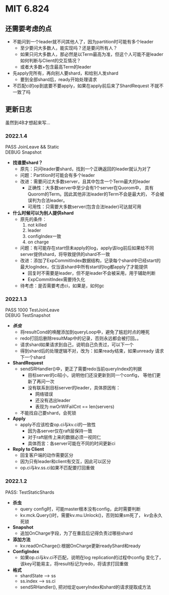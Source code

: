 # MIT 6.824

## 还需要考虑的点
- 不能问到一个leader就不问其他人了，因为partition时可能有多个leader
  - 至少要问大多数人，能实现吗？还是要问所有人？
  - 如果只问大多数人，那必然是以Term最高为准，但这个人可能不是leader
    如何判断与Client的交互情况？
  - 或者大多数+包含最高Term的leader
- 先apply完所有，再向别人要shard，和给别人发shard
  - 要到全部shard后，ready开始处理请求
- 不匹配ci的op到底要不要apply，如果在apply前后来了ShardRequest
  不就不一致了吗


## 更新日志
虽然到4B才想起来写...

### 2022.1.4
PASS  JoinLeave && Static  
DEBUG Snapshot
- **找谁要shard？**
  - 原先：只问leader要shard，找到一个正确返回的leader就认为对了
  - 问题：Partition时可能会有多个leader
  - 改进：需要问过大多数server，且其中包含一个Term最大的leader
    - 正确性：大多数server中至少会有1个server在Quorom中，
      具有Quorom的Term。因此其他非法leader的Term不会是最大的，
      不会被误判为合法leader。
    - 可用性：只需要大多数server(包含合法leader)可达就可用
- **什么时候可以为别人提供shard**
  - 原先的条件：
    1. not killed
    2. leader
    3. configIndex一致
    4. on charge
  - 问题：有可能存在start但未apply的log，apply该log前后如果给不同
    server提供shard，将导致提供的shard不一致
  - 改进：添加了ExpCommitIndex数据结构，记录每个shard中已经start的
    最大logIndex，仅当该shard中所有start的log都apply了才能提供
    - 回复时不需要是leader，但不是leader不会被采用，用于辅助判断
    - ExpCommitIndex需要持久化
  - 待考虑：是否需要考虑ci，如果是，如何gc

### 2022.1.3
PASS 1000 TestJoinLeave  
DEBUG TestSnapshot
- ***杀虫***
  - 将resultCond的唤醒添加到queryLoop中，避免了尴尬时点的睡死
  - redo打回后删除resultMap中的记录，否则永远都会被打回。。
  - 请求shard如果请求到自己，说明自己负责过，可以下一个
  - 得到shard后的处理逻辑不对，改为：如果ready结束，如果unready
    请求下一个shard
- **ShardRequest**
  - sendSRHandler()中，更正了需要redo当前queryIndex的判据
    - 目标server的ci较小，说明他们还没更新到同一个config，
      等他们更新了再问一次
    - 没有联系到目标server的leader，具体原因有：
      - 网络错误
      - 还没有选出leader
      - 表现为 nwOrWlFailCnt == len(servers)
  - 不能找自己要shard，会死锁
- **Apply**
  - apply不应该检查op.ci与kv.ci的一致性
    - 因为各server仅在raft层保持一致
    - 对于raft层传上来的数据必须一视同仁
    - 具体而言：各server可能在不同的时间更新ci
- **Reply to Client**
  - 回复客户端的动作需要区分
  - 因为只有leader和client有交互，因此可以区分
  - op.ci与kv.ss.ci如果不匹配要打回重做

### 2022.1.2
PASS: TestStaticShards
- **杀虫**
  - query config时，可能master根本没有config，此时需要判断
  - kv.mck.Query()时，需要kv.mu.Unlock()，否则如果sm死了，
    kv会永久死锁
- **Snapshot**
  - 追加OnCharge字段，为了在重启后记得负责过哪些shard
- **添加方法**
  - kv.readOnCharge():根据OnCharge更新readyShard和ready
- **ConfigIndex**
  - 如果op.ci与kv.ci不匹配，说明在log replication的过程中config
    变化了， 该key可能易主，将result标记为redo，将请求打回重做
- **格式**
  - shardState --> ss
  - ss.index --> ss.ci
  - sendSRHandler(), 把对给定queryIndex和shard的请求提取成方法


